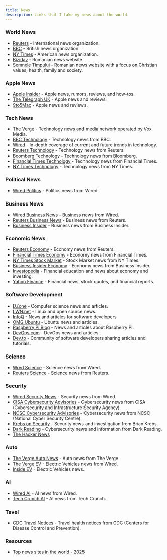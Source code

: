 ```yaml
---
title: News
description: Links that I take my news about the world.
---
```


### World News

- [Reuters](https://www.reuters.com/) - International news organization.
- [BBC](https://www.bbc.co.uk/news) - British news organization.
- [NY Times](https://www.nytimes.com/) - American news organization.
- [Biziday](https://www.biziday.ro/) - Romanian news website.
- [Semnele Timpului](https://semneletimpului.ro/) - Romanian news website with a focus on Christian values, health, family and society.

### Apple News

- [Apple Insider](https://appleinsider.com/) - Apple news, rumors, reviews, and how-tos.
- [The Telegraph UK](https://www.telegraph.co.uk/apple/) - Apple news and reviews.
- [9to5Mac](https://9to5mac.com/) - Apple news and reviews.

### Tech News

- [The Verge](https://www.theverge.com/) - Technology news and media network operated by Vox Media.
- [BBC Technology](https://www.bbc.co.uk/news/technology) - Technology news from BBC.
- [Wired](https://www.wired.com/) - In-depth coverage of current and future trends in technology.
- [Reuters Technology](https://www.reuters.com/technology/) - Technology news from Reuters.
- [Boomberg Technology](https://www.bloomberg.com/technology) - Technology news from Bloomberg.
- [Financial Times Technology](https://www.ft.com/technology) - Technology news from Financial Times.
- [NY Times Technology](https://www.nytimes.com/international/section/technology) - Technology news from NY Times.

### Political News

- [Wired Politics](https://www.wired.com/category/politics/) - Politics news from Wired.

### Business News

- [Wired Business News](https://www.wired.com/category/business/) - Business news from Wired.
- [Reuters Business News](https://www.reuters.com/business/) - Business news from Reuters.
- [Business Insider](https://www.businessinsider.com/business) - Business news from Business Insider.

### Economic News

- [Reuters Economy](https://www.reuters.com/markets/) - Economy news from Reuters.
- [Financial Times Economy](https://www.ft.com/markets) - Economy news from Financial Times.
- [NY Times Stock Market](https://www.nytimes.com/section/markets-overview) - Stock Market news from NY Times.
- [Business Insider Economy](https://www.businessinsider.com/economy) - Economy news from Business Insider.
- [Investopedia](https://www.investopedia.com/) - Financial education and news about economy and investing.
- [Yahoo Finance](https://uk.finance.yahoo.com/) - Financial news, stock quotes, and financial reports.

### Software Development

- [DZone](https://dzone.com/) - Computer science news and articles.
- [LWN.net](https://lwn.net/) - Linux and open source news.
- [InfoQ](https://www.infoq.com/) - News and articles for software developers
- [OMG Ubuntu](https://www.omgubuntu.co.uk/) - Ubuntu news and articles.
- [Raspberry Pi Blog](https://www.raspberrypi.org/blog/) - News and articles about Raspberry Pi.
- [DevOps.com](https://devops.com/) - DevOps news and articles.
- [Dev.to](https://dev.to/) - Community of software developers sharing articles and tutorials.

### Science

- [Wred Science](https://www.wired.com/category/science/) - Science news from Wired.
- [Reuters Science](https://www.reuters.com/science/) - Science news from Reuters.

### Security

- [Wired Security News](https://www.wired.com/category/security/) - Security news from Wired.
- [CISA Cybersecurity Advisories](https://www.cisa.gov/news-events/cybersecurity-advisories) - Cybersecurity news from CISA (Cybersecurity and Infrastructure Security Agency).
- [NCSC Cybersecurity Advisories](https://www.ncsc.gov.uk/section/keep-up-to-date/reports-advisories) - Cybersecurity news from NCSC (National Cyber Security Centre).
- [Krebs on Security](https://krebsonsecurity.com/) - Security news and investigation from Brian Krebs.
- [Dark Reading](https://www.darkreading.com/) - Cybersecurity news and information from Dark Reading.
- [The Hacker News](https://thehackernews.com/)

### Auto

- [The Verge Auto News](https://www.theverge.com/transportation) - Auto news from The Verge.
- [The Verge EV](https://www.wired.com/tag/electric-vehicles/ ) - Electric Vehicles news from Wired.
- [Inside EV](https://insideevs.com/) - Electric Vehicles news.

### AI

- [Wired AI](https://www.theverge.com/ai-artificial-intelligence) - AI news from Wired.
- [Tech Crunch AI](https://techcrunch.com/category/artificial-intelligence/) - AI news from Tech Crunch.

### Tavel

- [CDC Travel Notices](https://wwwnc.cdc.gov/travel/notices) - Travel health notices from CDC (Centers for Disease Control and Prevention).

### Resources

- [Top news sites in the world - 2025](https://pressgazette.co.uk/media-audience-and-business-data/media_metrics/most-popular-websites-news-world-monthly-2/)
